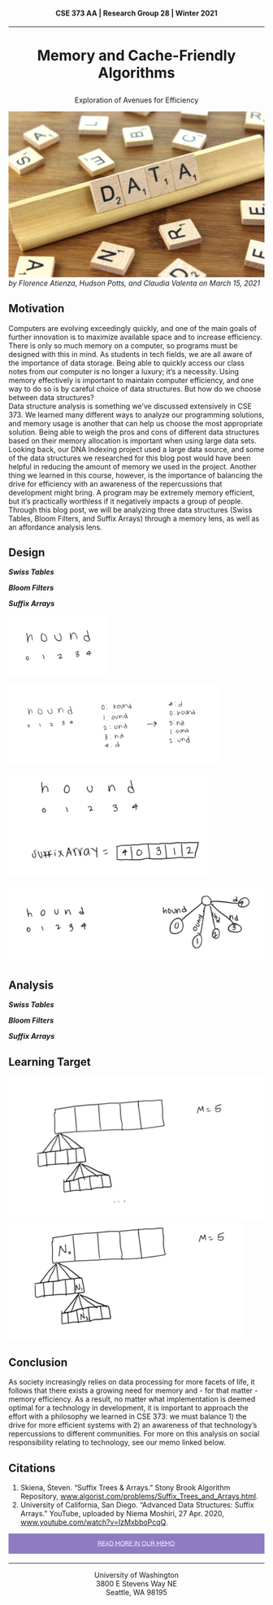 #### <p style="text-align: center;"> CSE 373 AA | Research Group 28 | Winter 2021 </p>
---
# <p style="text-align: center;"> Memory and Cache-Friendly Algorithms </p>
<p style="text-align: center;"> Exploration of Avenues for Efficiency </p>

![](./Dataimage.png)
_by Florence Atienza, Hudson Potts, and Claudia Valenta on March 15, 2021_

## Motivation

Computers are evolving exceedingly quickly, and one of the main goals of further innovation is to maximize available space and to increase efficiency.  There is only so much memory on a computer, so programs must be designed with this in mind.  As students in tech fields, we are all aware of the importance of data storage.  Being able to quickly access our class notes from our computer is no longer a luxury; it’s a necessity.  Using memory effectively is important to maintain computer efficiency, and one way to do so is by careful choice of data structures.  But how do we choose between data structures?  
Data structure analysis is something we’ve discussed extensively in CSE 373.  We learned many different ways to analyze our programming solutions, and memory usage is another that can help us choose the most appropriate solution.  Being able to weigh the pros and cons of different data structures based on their memory allocation is important when using large data sets.  Looking back, our DNA Indexing project used a large data source, and some of the data structures we researched for this blog post would have been helpful in reducing the amount of memory we used in the project.
Another thing we learned in this course, however, is the importance of balancing the drive for efficiency with an awareness of the repercussions that development might bring.  A program may be extremely memory efficient, but it’s practically worthless if it negatively impacts a group of people.  Through this blog post, we will be analyzing three data structures (Swiss Tables, Bloom Filters, and Suffix Arrays) through a memory lens, as well as an affordance analysis lens.

## Design

**_Swiss Tables_**

**_Bloom Filters_**

**_Suffix Arrays_**

![](./SA1.png)

![](./SA2.png)

![](./SA3.png)

![](./SA4.png)

## Analysis

**_Swiss Tables_**

**_Bloom Filters_**

**_Suffix Arrays_**

## Learning Target

![](./LT1.png)
![](./LT2.png)

## Conclusion

As society increasingly relies on data processing for more facets of life, it follows that there exists a growing need for memory and - for that matter - memory efficiency. As a result, no matter what implementation is deemed optimal for a technology in development, it is important to approach the effort with a philosophy we learned in CSE 373: we must balance 1) the drive for more efficient systems with 2) an awareness of that technology’s repercussions to different communities. For more on this analysis on social responsibility relating to technology, see our memo linked below.

## Citations

1. Skiena, Steven. “Suffix Trees & Arrays.” Stony Brook Algorithm Repository, www.algorist.com/problems/Suffix_Trees_and_Arrays.html.
2. University of California, San Diego. “Advanced Data Structures: Suffix Arrays.” YouTube, uploaded by Niema Moshiri, 27 Apr. 2020, www.youtube.com/watch?v=IzMxbboPcqQ.

[![](./MemoLink.png)](https://docs.google.com/document/d/1NUS9imQQUQtTmBqse9ycLrZuYSjpR96MsEa41uCk1io/edit)

---
<p style="text-align: center;">University of Washington </br>
3800 E Stevens Way NE </br>
Seattle, WA 98195</p>
